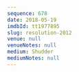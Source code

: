 ```yaml
---
sequence: 678
date: 2018-05-19
imdbId: tt1977895
slug: resolution-2012
venue: null
venueNotes: null
medium: Shudder
mediumNotes: null
---
```

